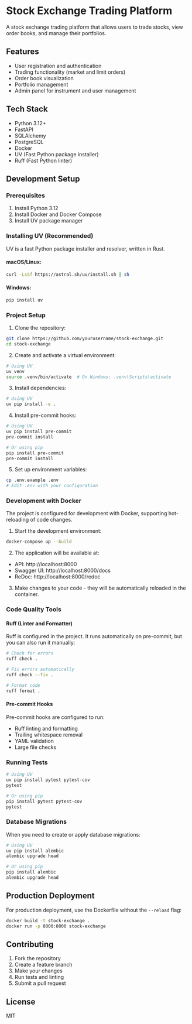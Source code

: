 # Stock Exchange Trading Platform

A stock exchange trading platform that allows users to trade stocks, view order books, and manage their portfolios.

## Features

- User registration and authentication
- Trading functionality (market and limit orders)
- Order book visualization
- Portfolio management
- Admin panel for instrument and user management

## Tech Stack

- Python 3.12+
- FastAPI
- SQLAlchemy
- PostgreSQL
- Docker
- UV (Fast Python package installer)
- Ruff (Fast Python linter)

## Development Setup

### Prerequisites

1. Install Python 3.12
2. Install Docker and Docker Compose
3. Install UV package manager

### Installing UV (Recommended)

UV is a fast Python package installer and resolver, written in Rust.

#### macOS/Linux:
```bash
curl -LsSf https://astral.sh/uv/install.sh | sh
```

#### Windows:
```bash
pip install uv
```

### Project Setup

1. Clone the repository:
```bash
git clone https://github.com/yourusername/stock-exchange.git
cd stock-exchange
```

2. Create and activate a virtual environment:
```bash
# Using UV
uv venv
source .venv/bin/activate  # On Windows: .venv\Scripts\activate

```

3. Install dependencies:
```bash
# Using UV
uv pip install -e .
```

4. Install pre-commit hooks:
```bash
# Using UV
uv pip install pre-commit
pre-commit install

# Or using pip
pip install pre-commit
pre-commit install
```

5. Set up environment variables:
```bash
cp .env.example .env
# Edit .env with your configuration
```

### Development with Docker

The project is configured for development with Docker, supporting hot-reloading of code changes.

1. Start the development environment:
```bash
docker-compose up --build
```

2. The application will be available at:
- API: http://localhost:8000
- Swagger UI: http://localhost:8000/docs
- ReDoc: http://localhost:8000/redoc

3. Make changes to your code - they will be automatically reloaded in the container.

### Code Quality Tools

#### Ruff (Linter and Formatter)

Ruff is configured in the project. It runs automatically on pre-commit, but you can also run it manually:

```bash
# Check for errors
ruff check .

# Fix errors automatically
ruff check --fix .

# Format code
ruff format .
```

#### Pre-commit Hooks

Pre-commit hooks are configured to run:
- Ruff linting and formatting
- Trailing whitespace removal
- YAML validation
- Large file checks

### Running Tests

```bash
# Using UV
uv pip install pytest pytest-cov
pytest

# Or using pip
pip install pytest pytest-cov
pytest
```

### Database Migrations

When you need to create or apply database migrations:

```bash
# Using UV
uv pip install alembic
alembic upgrade head

# Or using pip
pip install alembic
alembic upgrade head
```

## Production Deployment

For production deployment, use the Dockerfile without the `--reload` flag:

```bash
docker build -t stock-exchange .
docker run -p 8000:8000 stock-exchange
```

## Contributing

1. Fork the repository
2. Create a feature branch
3. Make your changes
4. Run tests and linting
5. Submit a pull request

## License

MIT 
